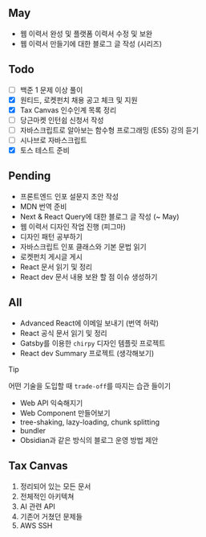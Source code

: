 ## May
- 웹 이력서 완성 및 플랫폼 이력서 수정 및 보완
- 웹 이력서 만들기에 대한 블로그 글 작성 (시리즈)

## Todo
- [ ] 백준 1 문제 이상 풀이
- [x] 원티드, 로켓펀치 채용 공고 체크 및 지원
- [x] Tax Canvas 인수인계 목록 정리
- [ ] 당근마켓 인턴쉽 신청서 작성
- [ ] 자바스크립트로 알아보는 함수형 프로그래밍 (ES5) 강의 듣기
- [ ] 시나브로 자바스크립트
- [x] 토스 테스트 준비

## Pending
- 프론트엔드 인포 설문지 초안 작성
- MDN 번역 준비
- Next & React Query에 대한 블로그 글 작성 (~ May)
- 웹 이력서 디자인 작업 진행 (피그마) 
- 디자인 패턴 공부하기
- 자바스크립트 인포 클래스와 기본 문법 읽기
- 로켓펀치 게시글 게시
- React 문서 읽기 및 정리
- React dev 문서 내용 보완 할 점 이슈 생성하기


## All
- Advanced React에 이메일 보내기 (번역 허락)
- React 공식 문서 읽기 및 정리
- Gatsby를 이용한 `chirpy` 디자인 템플릿 프로젝트
- React dev Summary 프로젝트 (생각해보기)


> [!tip]
> 어떤 기술을 도입할 때 `trade-off`를 따지는 습관 들이기

- Web API 익숙해지기
- Web Component 만들어보기
- tree-shaking, lazy-loading, chunk splitting
- bundler
- Obsidian과 같은 방식의 블로그 운영 방법 제안


## Tax Canvas 
1. 정리되어 있는 모든 문서 
2. 전체적인 아키텍쳐
3. AI 관련 API
4. 기존어 거쳤던 문제들
5. AWS SSH